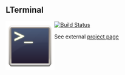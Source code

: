 ## LTerminal
<img style="float:left" src="icon.png" />

[![Build Status](https://travis-ci.org/LucidFusionLabs/LTerminal-ios.svg?branch=master)](https://travis-ci.org/LucidFusionLabs/LTerminal-ios)

See external [project page](http://lucidfusionlabs.com/terminal)
